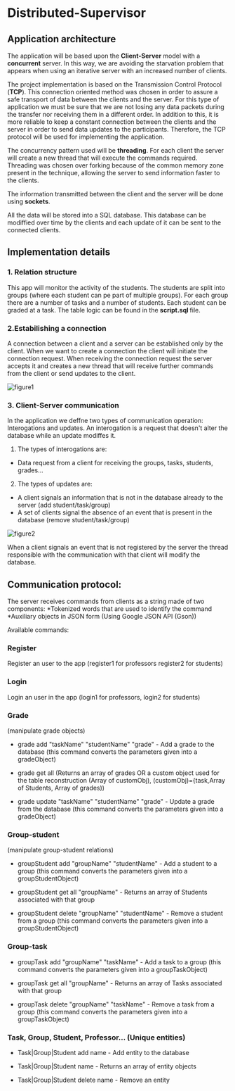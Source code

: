 # Distributed-Supervisor

## Application architecture
The application will be based upon the <b>Client-Server</b> model
with a <b>concurrent</b> server. In this way, we are avoiding the starvation problem that appears when using an iterative server with an
increased number of clients.

The project implementation is based on the Transmission Control
Protocol (<b>TCP</b>). This connection oriented method was chosen in
order to assure a safe transport of data between the clients and the
server. For this type of application we must be sure that we are not
losing any data packets during the transfer nor receiving them in
a different order. In addition to this, it is more reliable to keep a
constant connection between the clients and the server in order to
send data updates to the participants. Therefore, the TCP protocol
will be used for implementing the application.

The concurrency pattern used will be <b>threading</b>. For each client
the server will create a new thread that will execute the commands
required. Threading was chosen over forking because of the common
memory zone present in the technique, allowing the server to send
information faster to the clients.

The information transmitted between the client and the server
will be done using <b>sockets</b>.  

All the data will be stored into a SQL database. This
database can be modiffied over time by the clients and each update
of it can be sent to the connected clients.

## Implementation details
### 1. Relation structure
This app will monitor the activity of the students.
The students are split into groups (where each student can pe part of multiple groups). 
For each group there are a number of tasks and a number of students.
Each student can be graded at a task. 
The table logic can be found in the <b> script.sql </b> file.

### 2.Estabilishing a connection
A connection between a client and a server can be established
only by the client. When we want to create a connection the client
will initiate the connection request. When receiving the connection
request the server accepts it and creates a new thread that will receive further commands from the client or send updates to the client.
 
![figure1](https://user-images.githubusercontent.com/58529493/119331788-71790080-bc90-11eb-989f-fd6bde466e9b.png)

 
 ### 3. Client-Server communication
 In the application we deffne two types of communication operation: Interogations and updates. An interogation is a request that
doesn't alter the database while an update modiffes it.
1. The types of interogations are:
* Data request from a client for receiving the groups, tasks, students, grades...
2. The types of updates are:
* A client signals an information that is not in the database already
to the server (add student/task/group)
* A set of clients signal the absence of an event that is present in
the database (remove student/task/group)

![figure2](https://user-images.githubusercontent.com/58529493/119331897-8c4b7500-bc90-11eb-8cdd-2640ce73077b.png)

When a client signals an event that is not registered by the server
the thread responsible with the communication with that client will
modify the database.

## Communication protocol:
The server receives commands from clients as a string made of two components: 
*Tokenized words that are used to identify the command
*Auxiliary objects in JSON form (Using Google JSON API (Gson))

Available commands:
### Register
Register an user to the app (register1 for professors register2 for students)

### Login
Login an user in the app (login1 for professors, login2 for students)

### Grade 
(manipulate grade objects)

* grade add "taskName" "studentName" "grade" - Add a grade to the database (this command converts the parameters given into a gradeObject)

* grade get all (Returns an array of grades OR a custom object used for the table reconstruction (Array of customObj), (customObj)={task,Array of Students, Array of grades))

* grade update "taskName" "studentName" "grade" - Update a grade from the database (this command converts the parameters given into a gradeObject)

### Group-student
(manipulate group-student relations)

* groupStudent add "groupName" "studentName" -  Add a student to a group (this command converts the parameters given into a groupStudentObject)

* groupStudent get all "groupName" - Returns an array of Students associated with that group

* groupStudent delete "groupName" "studentName"  -  Remove a student from a group (this command converts the parameters given into a groupStudentObject)

### Group-task
* groupTask add "groupName" "taskName" -  Add a task to a group (this command converts the parameters given into a groupTaskObject)

* groupTask get all "groupName" - Returns an array of Tasks associated with that group

* groupTask delete "groupName" "taskName"  -  Remove a task from a group (this command converts the parameters given into a groupTaskObject)

### Task, Group, Student, Professor... (Unique entities)
* Task|Group|Student add name -  Add entity to the database 

* Task|Group|Student name - Returns an array of entity objects

* Task|Group|Student delete name  -  Remove an entity

